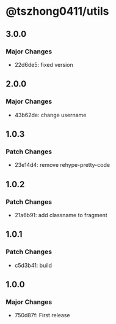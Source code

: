 # @tszhong0411/utils

## 3.0.0

### Major Changes

- 22d6de5: fixed version

## 2.0.0

### Major Changes

- 43b62de: change username

## 1.0.3

### Patch Changes

- 23e14d4: remove rehype-pretty-code

## 1.0.2

### Patch Changes

- 21a6b91: add classname to fragment

## 1.0.1

### Patch Changes

- c5d3b41: build

## 1.0.0

### Major Changes

- 750d87f: First release
